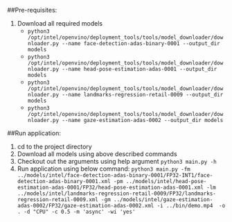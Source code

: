 ##Pre-requisites:
1. Download all required models
    * `python3 /opt/intel/openvino/deployment_tools/tools/model_downloader/downloader.py --name face-detection-adas-binary-0001 --output_dir models`
    * `python3 /opt/intel/openvino/deployment_tools/tools/model_downloader/downloader.py --name head-pose-estimation-adas-0001 --output_dir models`
    * `python3 /opt/intel/openvino/deployment_tools/tools/model_downloader/downloader.py --name landmarks-regression-retail-0009 --output_dir models`
    * `python3 /opt/intel/openvino/deployment_tools/tools/model_downloader/downloader.py --name gaze-estimation-adas-0002 --output_dir models`


##Run application:
1. cd to the project directory
2. Download all models using above described commands
3. Checkout out the arguments using help argument
    `python3 main.py -h`
4. Run application using below command:
    `python3 main.py -fm ../models/intel/face-detection-adas-binary-0001/FP32-INT1/face-detection-adas-binary-0001.xml -pm ../models/intel/head-pose-estimation-adas-0001/FP32/head-pose-estimation-adas-0001.xml -lm ../models/intel/landmarks-regression-retail-0009/FP32/landmarks-regression-retail-0009.xml -gm ../models/intel/gaze-estimation-adas-0002/FP32/gaze-estimation-adas-0002.xml -i ../bin/demo.mp4  -o . -d "CPU" -c 0.5 -m 'async' -wi 'yes'`


